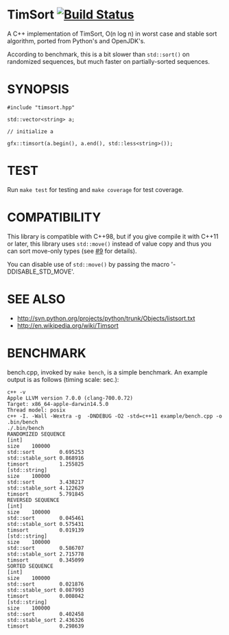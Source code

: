 TimSort [![Build Status](https://travis-ci.org/gfx/cpp-TimSort.svg?branch=master)](https://travis-ci.org/gfx/cpp-TimSort)
==================

A C++ implementation of TimSort, O(n log n) in worst case and stable sort algorithm, ported from Python's and OpenJDK's.

According to benchmark, this is a bit slower than `std::sort()` on randomized sequences, but much faster on partially-sorted sequences.

SYNOPSIS
==================

    #include "timsort.hpp"

    std::vector<string> a;

    // initialize a

    gfx::timsort(a.begin(), a.end(), std::less<string>());

TEST
==================

Run `make test` for testing and `make coverage` for test coverage.

COMPATIBILITY
==================

This library is compatible with C++98, but if you give compile it with C++11 or later, this library uses `std::move()` instead of value copy and thus you can sort move-only types (see [#9](https://github.com/gfx/cpp-TimSort/pull/9) for details).

You can disable use of `std::move()` by passing the macro '-DDISABLE_STD_MOVE'.

SEE ALSO
==================

* http://svn.python.org/projects/python/trunk/Objects/listsort.txt
* http://en.wikipedia.org/wiki/Timsort

BENCHMARK
==================

bench.cpp, invoked by `make bench`, is a simple benchmark.
An example output is as follows (timing scale: sec.):

    c++ -v
    Apple LLVM version 7.0.0 (clang-700.0.72)
    Target: x86_64-apple-darwin14.5.0
    Thread model: posix
    c++ -I. -Wall -Wextra -g  -DNDEBUG -O2 -std=c++11 example/bench.cpp -o .bin/bench
    ./.bin/bench
    RANDOMIZED SEQUENCE
    [int]
    size	100000
    std::sort        0.695253
    std::stable_sort 0.868916
    timsort          1.255825
    [std::string]
    size	100000
    std::sort        3.438217
    std::stable_sort 4.122629
    timsort          5.791845
    REVERSED SEQUENCE
    [int]
    size	100000
    std::sort        0.045461
    std::stable_sort 0.575431
    timsort          0.019139
    [std::string]
    size	100000
    std::sort        0.586707
    std::stable_sort 2.715778
    timsort          0.345099
    SORTED SEQUENCE
    [int]
    size	100000
    std::sort        0.021876
    std::stable_sort 0.087993
    timsort          0.008042
    [std::string]
    size	100000
    std::sort        0.402458
    std::stable_sort 2.436326
    timsort          0.298639
